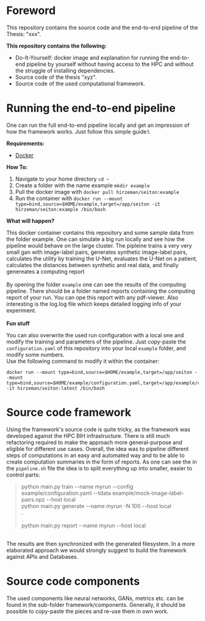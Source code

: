 # Foreword

This repository contains the source code and the end-to-end pipeline of the Thesis: "xxx". 


**This repository contains the following:**

- Do-It-Yourself: docker image and explanation for running the end-to-end pipeline by yourself without having access to the HPC and without the struggle of installing dependencies.
- Source code of the thesis "xyz".
- Source code of the used computational framework.

# Running the end-to-end pipeline

One can run the full end-to-end pipeline locally and get an impression of how the framework works. Just follow this simple guide:\

**Requirements:**
- [Docker](https://www.docker.com/)

**How To:**
1. Navigate to your home directory ``cd ~ ``
2. Create a folder with the name example ``mkdir example ``
3. Pull the docker image with ``docker pull hirzeman/seiton:example``
4. Run the container with ``docker run --mount type=bind,source=$HOME/example,target=/app/seiton -it hirzeman/seiton:example /bin/bash``

**What will happen?**

This docker container contains this repository and some sample data from the folder example. One can simulate a big run locally and see how the pipeline would behave on the large cluster. The pipleine trains a very very small gan with image-label pairs, generates synthetic image-label pairs, calculates the utility by training the U-Net, evaluates the U-Net on a patient, calculates the distances between synthetic and real data, and finally genereates a computing report\
\
By opening the folder ``example`` one can see the results of the computing pipeline. There should be a folder named reports containing the computing report of your run. You can ope this report with any pdf-viewer. Also interesting is the log.log file which keeps detailed logging info of your experiment.\
\
**Fun stuff**

You can also overwrite the used run configuration with a local one and modify the training and parameters of the pipeline. Just copy-paste the ``configuration.yaml`` of this repository into your local ``example`` folder, and modify some numbers.\
Use the following command to modify it within the container:
```
docker run --mount type=bind,source=$HOME/example,target=/app/seiton --mount type=bind,source=$HOME/example/configuration.yaml,target=/app/example/configuration.yaml -it hirzeman/seiton:latest /bin/bash
```

# Source code framework
Using the framework's source code is quite tricky, as the framework was developed against the HPC BIH infrastructure. There is still much refactoring required to make the approach more general-purpose and eligible for different use cases. Overall, the idea was to pipeline different steps of computations in an easy and automated way and to be able to create computation summaries in the form of reports. As one can see the in the `pipeline.sh` file the idea is to split everything up into smaller, easier to control parts:

> python main.py train --name myrun --config example/configuration.yaml --tdata example/mock-image-label-pairs.npz --host local \
  python main.py generate --name myrun -N 100 --host local \
. \
. \
python main.py report --name myrun --host local

\
The results are then synchronized with the generated filesystem. In a more elaborated approach we would strongly suggest to build the framework against APIs and Databases.

# Source code components
The used components like neural networks, GANs, metrics etc. can be found in the sub-folder framework/components. Generally, it should be possible to copy-paste the pieces and re-use them in own work. 
